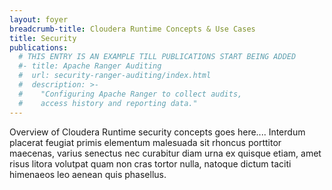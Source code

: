 ```yaml
---
layout: foyer
breadcrumb-title: Cloudera Runtime Concepts & Use Cases
title: Security
publications:
  # THIS ENTRY IS AN EXAMPLE TILL PUBLICATIONS START BEING ADDED
  #- title: Apache Ranger Auditing
  #  url: security-ranger-auditing/index.html
  #  description: >-
  #    "Configuring Apache Ranger to collect audits,
  #    access history and reporting data."
---
```

Overview of Cloudera Runtime security concepts goes here.... Interdum
placerat feugiat primis elementum malesuada sit rhoncus porttitor
maecenas, varius senectus nec curabitur diam urna ex quisque etiam, amet
risus litora volutpat quam non cras tortor nulla, natoque dictum taciti
himenaeos leo aenean quis phasellus.
